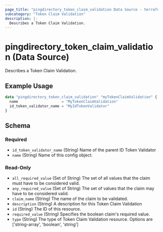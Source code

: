 ```yaml
---
page_title: "pingdirectory_token_claim_validation Data Source - terraform-provider-pingdirectory"
subcategory: "Token Claim Validation"
description: |-
  Describes a Token Claim Validation.
---
```


# pingdirectory_token_claim_validation (Data Source)

Describes a Token Claim Validation.

## Example Usage

```terraform
data "pingdirectory_token_claim_validation" "myTokenClaimValidation" {
  name                    = "MyTokenClaimValidation"
  id_token_validator_name = "MyIdTokenValidator"
}
```

<!-- schema generated by tfplugindocs -->
## Schema

### Required

- `id_token_validator_name` (String) Name of the parent ID Token Validator
- `name` (String) Name of this config object.

### Read-Only

- `all_required_value` (Set of String) The set of all values that the claim must have to be considered valid.
- `any_required_value` (Set of String) The set of values that the claim may have to be considered valid.
- `claim_name` (String) The name of the claim to be validated.
- `description` (String) A description for this Token Claim Validation
- `id` (String) The ID of this resource.
- `required_value` (String) Specifies the boolean claim's required value.
- `type` (String) The type of Token Claim Validation resource. Options are ['string-array', 'boolean', 'string']

